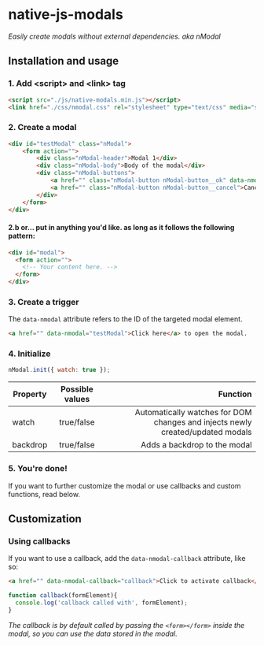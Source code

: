 # native-js-modals
_Easily create modals without external dependencies._
_aka nModal_

## Installation and usage

### 1. Add &lt;script&gt; and &lt;link&gt; tag
```html
<script src="./js/native-modals.min.js"></script>
<link href="./css/nmodal.css" rel="stylesheet" type="text/css" media="screen, handheld, projection">
```

### 2. Create a modal
```html
<div id="testModal" class="nModal">
    <form action="">
        <div class="nModal-header">Modal 1</div>
        <div class="nModal-body">Body of the modal</div>
        <div class="nModal-buttons">
            <a href="" class="nModal-button nModal-button__ok" data-nmodal-callback="callback">Ok</a>
            <a href="" class="nModal-button nModal-button__cancel">Cancel</a>
        </div>
    </form>
</div>
```
#### 2.b or... put in anything you'd like. as long as it follows the following pattern:
```html
<div id="modal">
  <form action="">
    <!-- Your content here. -->
  </form>
</div>
```

### 3. Create a trigger
The ```data-nmodal``` attribute refers to the ID of the targeted modal element.
```html
<a href="" data-nmodal="testModal">Click here</a> to open the modal.
```


### 4. Initialize
```javascript
nModal.init({ watch: true });
```


| Property        | Possible values           | Function  |
| --------------- |:-------------------------:| ---------:|
| watch           | true/false                | Automatically watches for DOM changes and injects newly created/updated modals |
| backdrop        | true/false                | Adds a backdrop to the modal |

### 5. You're done!
If you want to further customize the modal or use callbacks and custom functions, read below.


## Customization
### Using callbacks
If you want to use a callback, add the ```data-nmodal-callback``` attribute, like so:

```html
<a href="" data-nmodal-callback="callback">Click to activate callback</a>
```

```javascript
function callback(formElement){
  console.log('callback called with', formElement);
}
```

*The callback is by default called by passing the ```<form></form>``` inside the modal, so you can use the data stored in the modal.*